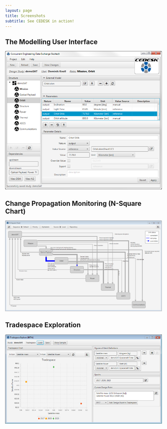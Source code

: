 ```yaml
---
layout: page
title: Screenshots
subtitle: See CEDESK in action!
---
```


## The Modelling User Interface

![Get it](/img/demoSAT-dknoll-Orbit-OrbitSMA.png)

## Change Propagation Monitoring (N-Square Chart)

![Get it](/img/demoSAT_N-square-and-change-propagation.png)

## Tradespace Exploration

![Get it](/img/demoSAT-tradespace-explorer.png)

